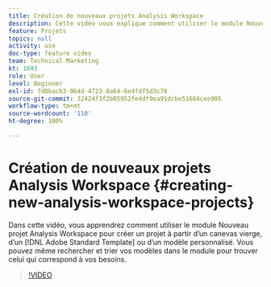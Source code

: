 ```yaml
---
title: Création de nouveaux projets Analysis Workspace
description: Cette vidéo vous explique comment utiliser le module Nouveau projet Analysis Workspace pour créer un projet à partir dʼun canevas vierge, dʼun modèle standard dʼAdobe ou dʼun modèle personnalisé. Vous pouvez même rechercher et trier vos modèles dans le module pour trouver celui qui correspond à vos besoins.
feature: Projets
topics: null
activity: use
doc-type: feature video
team: Technical Marketing
kt: 1693
role: User
level: Beginner
exl-id: 7d0bacb3-9b4d-4723-8a64-6e4fdf5d3c78
source-git-commit: 32424f3f2b05952fe4df9ea91dcbe51684cee905
workflow-type: tm+mt
source-wordcount: '110'
ht-degree: 100%

---
```


# Création de nouveaux projets Analysis Workspace {#creating-new-analysis-workspace-projects}

Dans cette vidéo, vous apprendrez comment utiliser le module Nouveau projet Analysis Workspace pour créer un projet à partir dʼun canevas vierge, dʼun [!DNL Adobe Standard Template] ou dʼun modèle personnalisé. Vous pouvez même rechercher et trier vos modèles dans le module pour trouver celui qui correspond à vos besoins.

>[!VIDEO](https://video.tv.adobe.com/v/23233/?quality=12)
